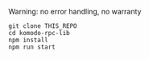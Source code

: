 Warning: no error handling, no warranty
```
git clone THIS_REPO
cd komodo-rpc-lib
npm install
npm run start
```
